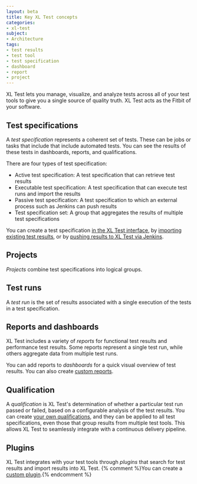 ```yaml
---
layout: beta
title: Key XL Test concepts
categories:
- xl-test
subject:
- Architecture
tags:
- test results
- test tool
- test specification
- dashboard
- report
- project
---
```


XL Test lets you manage, visualize, and analyze tests across all of your test tools to give you a single source of quality truth. XL Test acts as the Fitbit of your software.

## Test specifications

A *test specification* represents a coherent set of tests. These can be jobs or tasks that include  that include automated tests. You can see the results of these tests in dashboards, reports, and qualifications.

There are four types of test specification:

* Active test specification: A test specification that can retrieve test results
* Executable test specification: A test specification that can execute test runs and import the results
* Passive test specification: A test specification to which an external process such as Jenkins can push results
* Test specification set: A group that aggregates the results of multiple test specifications

You can create a test specification [in the XL Test interface](/xl-test/how-to/create-a-test-specification.html), by [importing existing test results](/xl-test/how-to/import-test-results.html), or by [pushing results to XL Test via Jenkins](/xl-test/how-to/connect-xl-test-to-a-jenkins-job.html).

## Projects

*Projects* combine test specifications into logical groups. 

## Test runs

A *test run* is the set of results associated with a single execution of the tests in a test specification.

## Reports and dashboards

XL Test includes a variety of *reports* for functional test results and performance test results. Some reports represent a single test run, while others aggregate data from multiple test runs.

You can add reports to *dashboards* for a quick visual overview of test results. You can also create [custom reports](/xl-test/how-to/create-a-custom-report-in-xl-test.html).

## Qualification

A *qualification* is XL Test's determination of whether a particular test run passed or failed, based on a configurable analysis of the test results. You can create [your own qualifications](/xl-test/how-to/create-a-custom-qualification-in-xl-test.html), and they can be applied to all test specifications, even those that group results from multiple test tools. This allows XL Test to seamlessly integrate with a continuous delivery pipeline.

## Plugins

XL Test integrates with your test tools through *plugins* that search for test results and import results into XL Test. {% comment %}You can create a [custom plugin](/xl-test/how-to/create-a-test-tool-plugin.html).{% endcomment %}
